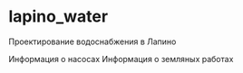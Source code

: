 # lapino_water
Проектирование водоснабжения в Лапино

Информация о насосах
Информация о земляных работах
